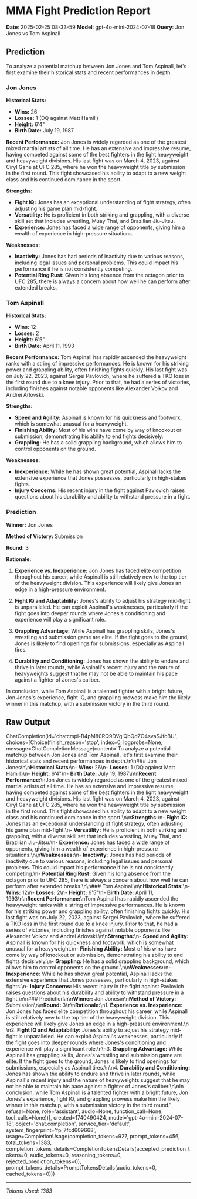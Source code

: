 # MMA Fight Prediction Report

**Date**: 2025-02-25 08-33-59
**Model**: gpt-4o-mini-2024-07-18
**Query**: Jon Jones vs Tom Aspinall

## Prediction

To analyze a potential matchup between Jon Jones and Tom Aspinall, let's first examine their historical stats and recent performances in depth.

### Jon Jones

**Historical Stats:**
- **Wins:** 26
- **Losses:** 1 (DQ against Matt Hamill)
- **Height:** 6'4"
- **Birth Date:** July 19, 1987

**Recent Performance:**
Jon Jones is widely regarded as one of the greatest mixed martial artists of all time. He has an extensive and impressive resume, having competed against some of the best fighters in the light heavyweight and heavyweight divisions. His last fight was on March 4, 2023, against Ciryl Gane at UFC 285, where he won the heavyweight title by submission in the first round. This fight showcased his ability to adapt to a new weight class and his continued dominance in the sport.

**Strengths:**
- **Fight IQ:** Jones has an exceptional understanding of fight strategy, often adjusting his game plan mid-fight.
- **Versatility:** He is proficient in both striking and grappling, with a diverse skill set that includes wrestling, Muay Thai, and Brazilian Jiu-Jitsu.
- **Experience:** Jones has faced a wide range of opponents, giving him a wealth of experience in high-pressure situations.

**Weaknesses:**
- **Inactivity:** Jones has had periods of inactivity due to various reasons, including legal issues and personal problems. This could impact his performance if he is not consistently competing.
- **Potential Ring Rust:** Given his long absence from the octagon prior to UFC 285, there is always a concern about how well he can perform after extended breaks.

### Tom Aspinall

**Historical Stats:**
- **Wins:** 12
- **Losses:** 2
- **Height:** 6'5"
- **Birth Date:** April 11, 1993

**Recent Performance:**
Tom Aspinall has rapidly ascended the heavyweight ranks with a string of impressive performances. He is known for his striking power and grappling ability, often finishing fights quickly. His last fight was on July 22, 2023, against Sergei Pavlovich, where he suffered a TKO loss in the first round due to a knee injury. Prior to that, he had a series of victories, including finishes against notable opponents like Alexander Volkov and Andrei Arlovski.

**Strengths:**
- **Speed and Agility:** Aspinall is known for his quickness and footwork, which is somewhat unusual for a heavyweight.
- **Finishing Ability:** Most of his wins have come by way of knockout or submission, demonstrating his ability to end fights decisively.
- **Grappling:** He has a solid grappling background, which allows him to control opponents on the ground.

**Weaknesses:**
- **Inexperience:** While he has shown great potential, Aspinall lacks the extensive experience that Jones possesses, particularly in high-stakes fights.
- **Injury Concerns:** His recent injury in the fight against Pavlovich raises questions about his durability and ability to withstand pressure in a fight.

### Prediction

**Winner:** Jon Jones

**Method of Victory:** Submission

**Round:** 3

**Rationale:**
1. **Experience vs. Inexperience:** Jon Jones has faced elite competition throughout his career, while Aspinall is still relatively new to the top tier of the heavyweight division. This experience will likely give Jones an edge in a high-pressure environment.
   
2. **Fight IQ and Adaptability:** Jones's ability to adjust his strategy mid-fight is unparalleled. He can exploit Aspinall's weaknesses, particularly if the fight goes into deeper rounds where Jones's conditioning and experience will play a significant role.

3. **Grappling Advantage:** While Aspinall has grappling skills, Jones's wrestling and submission game are elite. If the fight goes to the ground, Jones is likely to find openings for submissions, especially as Aspinall tires.

4. **Durability and Conditioning:** Jones has shown the ability to endure and thrive in later rounds, while Aspinall's recent injury and the nature of heavyweights suggest that he may not be able to maintain his pace against a fighter of Jones's caliber.

In conclusion, while Tom Aspinall is a talented fighter with a bright future, Jon Jones's experience, fight IQ, and grappling prowess make him the likely winner in this matchup, with a submission victory in the third round.

## Raw Output

ChatCompletion(id='chatcmpl-B4pM80RQ9DVgiQbQdZO4svaSJfoBU', choices=[Choice(finish_reason='stop', index=0, logprobs=None, message=ChatCompletionMessage(content='To analyze a potential matchup between Jon Jones and Tom Aspinall, let\'s first examine their historical stats and recent performances in depth.\n\n### Jon Jones\n\n**Historical Stats:**\n- **Wins:** 26\n- **Losses:** 1 (DQ against Matt Hamill)\n- **Height:** 6\'4"\n- **Birth Date:** July 19, 1987\n\n**Recent Performance:**\nJon Jones is widely regarded as one of the greatest mixed martial artists of all time. He has an extensive and impressive resume, having competed against some of the best fighters in the light heavyweight and heavyweight divisions. His last fight was on March 4, 2023, against Ciryl Gane at UFC 285, where he won the heavyweight title by submission in the first round. This fight showcased his ability to adapt to a new weight class and his continued dominance in the sport.\n\n**Strengths:**\n- **Fight IQ:** Jones has an exceptional understanding of fight strategy, often adjusting his game plan mid-fight.\n- **Versatility:** He is proficient in both striking and grappling, with a diverse skill set that includes wrestling, Muay Thai, and Brazilian Jiu-Jitsu.\n- **Experience:** Jones has faced a wide range of opponents, giving him a wealth of experience in high-pressure situations.\n\n**Weaknesses:**\n- **Inactivity:** Jones has had periods of inactivity due to various reasons, including legal issues and personal problems. This could impact his performance if he is not consistently competing.\n- **Potential Ring Rust:** Given his long absence from the octagon prior to UFC 285, there is always a concern about how well he can perform after extended breaks.\n\n### Tom Aspinall\n\n**Historical Stats:**\n- **Wins:** 12\n- **Losses:** 2\n- **Height:** 6\'5"\n- **Birth Date:** April 11, 1993\n\n**Recent Performance:**\nTom Aspinall has rapidly ascended the heavyweight ranks with a string of impressive performances. He is known for his striking power and grappling ability, often finishing fights quickly. His last fight was on July 22, 2023, against Sergei Pavlovich, where he suffered a TKO loss in the first round due to a knee injury. Prior to that, he had a series of victories, including finishes against notable opponents like Alexander Volkov and Andrei Arlovski.\n\n**Strengths:**\n- **Speed and Agility:** Aspinall is known for his quickness and footwork, which is somewhat unusual for a heavyweight.\n- **Finishing Ability:** Most of his wins have come by way of knockout or submission, demonstrating his ability to end fights decisively.\n- **Grappling:** He has a solid grappling background, which allows him to control opponents on the ground.\n\n**Weaknesses:**\n- **Inexperience:** While he has shown great potential, Aspinall lacks the extensive experience that Jones possesses, particularly in high-stakes fights.\n- **Injury Concerns:** His recent injury in the fight against Pavlovich raises questions about his durability and ability to withstand pressure in a fight.\n\n### Prediction\n\n**Winner:** Jon Jones\n\n**Method of Victory:** Submission\n\n**Round:** 3\n\n**Rationale:**\n1. **Experience vs. Inexperience:** Jon Jones has faced elite competition throughout his career, while Aspinall is still relatively new to the top tier of the heavyweight division. This experience will likely give Jones an edge in a high-pressure environment.\n   \n2. **Fight IQ and Adaptability:** Jones\'s ability to adjust his strategy mid-fight is unparalleled. He can exploit Aspinall\'s weaknesses, particularly if the fight goes into deeper rounds where Jones\'s conditioning and experience will play a significant role.\n\n3. **Grappling Advantage:** While Aspinall has grappling skills, Jones\'s wrestling and submission game are elite. If the fight goes to the ground, Jones is likely to find openings for submissions, especially as Aspinall tires.\n\n4. **Durability and Conditioning:** Jones has shown the ability to endure and thrive in later rounds, while Aspinall\'s recent injury and the nature of heavyweights suggest that he may not be able to maintain his pace against a fighter of Jones\'s caliber.\n\nIn conclusion, while Tom Aspinall is a talented fighter with a bright future, Jon Jones\'s experience, fight IQ, and grappling prowess make him the likely winner in this matchup, with a submission victory in the third round.', refusal=None, role='assistant', audio=None, function_call=None, tool_calls=None))], created=1740490424, model='gpt-4o-mini-2024-07-18', object='chat.completion', service_tier='default', system_fingerprint='fp_7fcd609668', usage=CompletionUsage(completion_tokens=927, prompt_tokens=456, total_tokens=1383, completion_tokens_details=CompletionTokensDetails(accepted_prediction_tokens=0, audio_tokens=0, reasoning_tokens=0, rejected_prediction_tokens=0), prompt_tokens_details=PromptTokensDetails(audio_tokens=0, cached_tokens=0)))

---
*Tokens Used: 1383*